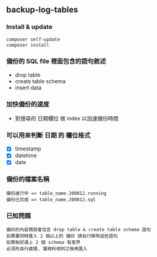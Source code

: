 ## backup-log-tables

### Install & update
```sh
composer self-update
composer install
```

### 備份的 SQL file 裡面包含的語句敘述
- drop table 
- create table schema
- insert data

### 加快備份的速度
- 對搜尋的 日期欄位 做 index 以加速備份時間

### 可以用來判斷 日期 的 欄位格式
- [x] timestamp
- [x] datetime
- [x] date

### 備份的檔案名稱
```
備份進行中 => table_name.200012.running
備份已完成 => table_name.200012.sql
```

### 已知問題
```
備份的內容預設會包含 drop table & create table schema 語句
如果要同時匯入 2 個以上的 備份 請自行移除這些語句
如果剛好遇上 2 個 schema 有差界
必須先自行處理, 讓資料相同之後再匯入
```
